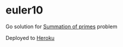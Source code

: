 # euler10
Go solution for [Summation of primes](https://projecteuler.net/problem=10) problem

Deployed to [Heroku](https://euler10.herokuapp.com/)